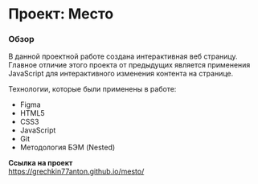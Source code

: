 # Проект: Место  

### Обзор  

В данной проектной работе создана интерактивная веб страницу. Главное отличие этого проекта от предыдущих является применения JavaScript для интерактивного изменения контента на странице.

Технологии, которые были применены в работе:  

* Figma
* HTML5
* CSS3
* JavaScript
* Git
* Методология БЭМ (Nested)

**Ссылка на проект**  
https://grechkin77anton.github.io/mesto/
